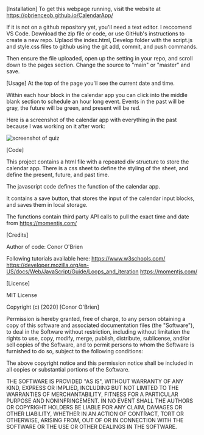 [Installation]
To get this webpage running, visit the website at https://obrienceob.github.io/CalendarApp/

If it is not on a github repository yet, you'll need a text editor. I reccomend VS Code. Download the zip file or code, or use GitHub's instructions to create a new repo. Uplaod the index.html, Develop folder with the script.js and style.css files to github using the git add, commit, and push commands.

Then ensure the file uploaded, open up the setting in your repo, and scroll down to the pages section. Change the source to "main" or "master" and save. 



[Usage]
At the top of the page you'll see the current date and time. 

Within each hour block in the calendar app you can click into the middle blank section to schedule an hour long event. Events in the past will be gray, the future will be green, and present will be red.

Here is a screenshot of the calendar app with everything in the past because I was working on it after work:

<img src="assets/screenshotOfQuiz.png" alt="screenshot of quiz">


[Code]

This project contains a html file with a repeated div structure to store the calendar app. There is a css sheet to define the styling of the sheet, and define the present, future, and past time. 

The javascript code defines the function of the calendar app.

It contains a save button, that stores the input of the calendar input blocks, and saves them in local storage. 

The functions contain third party API calls to pull the exact time and date from https://momentjs.com/



    

[Credits]

Author of code: Conor O'Brien

Following tutorials available here: 
    https://www.w3schools.com/
    https://developer.mozilla.org/en-US/docs/Web/JavaScript/Guide/Loops_and_iteration
    https://momentjs.com/
    


[License]

MIT License

Copyright (c) [2020] [Conor O'Brien]

Permission is hereby granted, free of charge, to any person obtaining a copy
of this software and associated documentation files (the "Software"), to deal
in the Software without restriction, including without limitation the rights
to use, copy, modify, merge, publish, distribute, sublicense, and/or sell
copies of the Software, and to permit persons to whom the Software is
furnished to do so, subject to the following conditions:

The above copyright notice and this permission notice shall be included in all
copies or substantial portions of the Software.

THE SOFTWARE IS PROVIDED "AS IS", WITHOUT WARRANTY OF ANY KIND, EXPRESS OR
IMPLIED, INCLUDING BUT NOT LIMITED TO THE WARRANTIES OF MERCHANTABILITY,
FITNESS FOR A PARTICULAR PURPOSE AND NONINFRINGEMENT. IN NO EVENT SHALL THE
AUTHORS OR COPYRIGHT HOLDERS BE LIABLE FOR ANY CLAIM, DAMAGES OR OTHER
LIABILITY, WHETHER IN AN ACTION OF CONTRACT, TORT OR OTHERWISE, ARISING FROM,
OUT OF OR IN CONNECTION WITH THE SOFTWARE OR THE USE OR OTHER DEALINGS IN THE
SOFTWARE.

